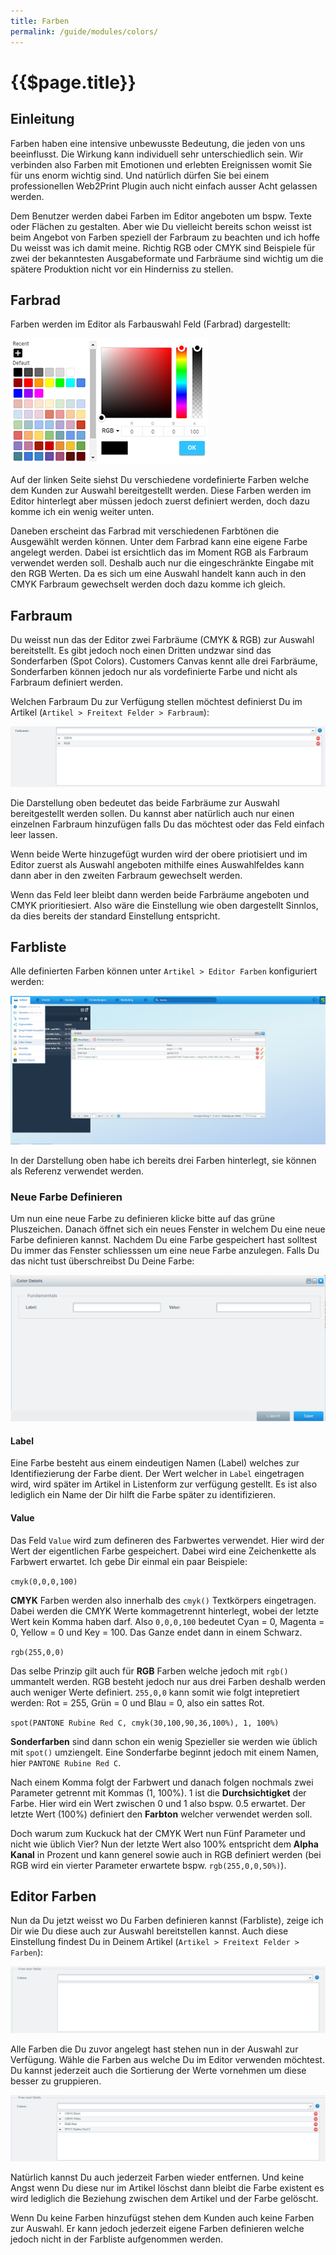 ```yaml
---
title: Farben
permalink: /guide/modules/colors/
---
```


# {{$page.title}}

## Einleitung

Farben haben eine intensive unbewusste Bedeutung, die jeden von uns 
beeinflusst. Die Wirkung kann individuell sehr unterschiedlich sein.
Wir verbinden also Farben mit Emotionen und erlebten Ereignissen womit
Sie für uns enorm wichtig sind. Und natürlich dürfen Sie bei einem 
professionellen Web2Print Plugin auch nicht einfach ausser Acht gelassen
werden.

Dem Benutzer werden dabei Farben im Editor angeboten um bspw. Texte
oder Flächen zu gestalten. Aber wie Du vielleicht bereits schon
weisst ist beim Angebot von Farben speziell der Farbraum zu beachten
und ich hoffe Du weisst was ich damit meine. Richtig RGB oder CMYK 
sind Beispiele für zwei der bekanntesten Ausgabeformate und Farbräume
sind wichtig um die spätere Produktion nicht vor ein Hinderniss zu 
stellen.

## Farbrad

Farben werden im Editor als Farbauswahl Feld (Farbrad) dargestellt:

![Bild: Editor Farbrad](./color_picker.png)

Auf der linken Seite siehst Du verschiedene vordefinierte Farben welche
dem Kunden zur Auswahl bereitgestellt werden. Diese Farben werden im 
Editor hinterlegt aber müssen jedoch zuerst definiert werden, doch dazu
komme ich ein wenig weiter unten.

Daneben erscheint das Farbrad mit verschiedenen Farbtönen die Ausgewählt werden können. Unter dem Farbrad
kann eine eigene Farbe angelegt werden. Dabei ist ersichtlich das im Moment
RGB als Farbraum verwendet werden soll. Deshalb auch nur die eingeschränkte
Eingabe mit den RGB Werten. Da es sich um eine Auswahl handelt kann auch
in den CMYK Farbraum gewechselt werden doch dazu komme ich gleich.

## Farbraum

Du weisst nun das der Editor zwei Farbräume (CMYK & RGB) zur Auswahl
bereitstellt. Es gibt jedoch noch einen Dritten undzwar sind das Sonderfarben
(Spot Colors). Customers Canvas kennt alle drei Farbräume, Sonderfarben
können jedoch nur als vordefinierte Farbe und nicht als Farbraum definiert
werden.

Welchen Farbraum Du zur Verfügung stellen möchtest definierst Du im 
Artikel (`Artikel > Freitext Felder > Farbraum`):

![Vorschau: Artikel > Freitext Felder > Farbraum](./article_color_space.png)

Die Darstellung oben bedeutet das beide Farbräume zur Auswahl bereitgestellt
werden sollen. Du kannst aber natürlich auch nur einen einzelnen Farbraum
hinzufügen falls Du das möchtest oder das Feld einfach leer lassen. 

Wenn beide Werte hinzugefügt wurden wird der obere priotisiert und im Editor
zuerst als Auswahl angeboten mithilfe eines Auswahlfeldes kann dann aber
in den zweiten Farbraum gewechselt werden. 

Wenn das Feld leer bleibt dann werden beide Farbräume angeboten und CMYK 
prioritiesiert. Also wäre die Einstellung wie oben dargestellt Sinnlos,
da dies bereits der standard Einstellung entspricht.

## Farbliste

Alle definierten Farben können unter `Artikel > Editor Farben` konfiguriert
werden:

![Bild: Farben](./backend_colors.png)

In der Darstellung oben habe ich bereits drei Farben hinterlegt, sie 
können als Referenz verwendet werden.

### Neue Farbe Definieren

Um nun eine neue Farbe zu definieren klicke bitte auf das grüne Pluszeichen.
Danach öffnet sich ein neues Fenster in welchem Du eine neue Farbe definieren
kannst. Nachdem Du eine Farbe gespeichert hast solltest Du immer das Fenster
schliesssen um eine neue Farbe anzulegen. Falls Du das nicht tust überschreibst
Du Deine Farbe:

![Bild: Farbe anlegen](./set_color.png)

#### Label

Eine Farbe besteht aus einem eindeutigen Namen (Label) welches zur Identifiezierung
der Farbe dient. Der Wert welcher in `Label` eingetragen wird, wird später
im Artikel in Listenform zur verfügung gestellt. Es ist also lediglich ein
Name der Dir hilft die Farbe später zu identifizieren.

#### Value

Das Feld `Value` wird zum defineren des Farbwertes verwendet. Hier wird
der Wert der eigentlichen Farbe gespeichert. Dabei wird eine Zeichenkette
als Farbwert erwartet. Ich gebe Dir einmal ein paar Beispiele:

`cmyk(0,0,0,100)`

**CMYK** Farben werden also innerhalb des `cmyk()` Textkörpers eingetragen. 
Dabei werden die CMYK Werte kommagetrennt hinterlegt, wobei der letzte
Wert kein Komma haben darf. Also `0,0,0,100` bedeutet Cyan = 0, Magenta = 0,
Yellow = 0 und Key = 100. Das Ganze endet dann in einem Schwarz.

`rgb(255,0,0)`

Das selbe Prinzip gilt auch für **RGB** Farben welche jedoch mit `rgb()` 
ummantelt werden. RGB besteht jedoch nur aus drei Farben deshalb werden
auch weniger Werte definiert. `255,0,0` kann somit wie folgt intepretiert
werden: Rot = 255, Grün = 0 und Blau = 0, also ein sattes Rot.

`spot(PANTONE Rubine Red C, cmyk(30,100,90,36,100%), 1, 100%)`

**Sonderfarben** sind dann schon ein wenig Spezieller sie werden wie üblich
mit `spot()` umziengelt. Eine Sonderfarbe beginnt jedoch mit einem Namen,
hier `PANTONE Rubine Red C`. 

Nach einem Komma folgt der Farbwert und danach folgen nochmals zwei Parameter 
getrennt mit Kommas (1, 100%). 1 ist die **Durchsichtigket** der Farbe. Hier wird 
ein Wert zwischen 0 und 1 also bspw. 0.5 erwartet. Der letzte Wert (100%) 
definiert den **Farbton** welcher verwendet werden soll. 

Doch warum zum Kuckuck hat der CMYK Wert nun Fünf Parameter und nicht 
wie üblich Vier? Nun der letzte Wert also 100% entspricht dem **Alpha Kanal** 
in Prozent und kann generel sowie auch in RGB definiert werden (bei RGB 
wird ein vierter Parameter erwartete bspw. `rgb(255,0,0,50%)`).


## Editor Farben

Nun da Du jetzt weisst wo Du Farben definieren kannst (Farbliste), zeige 
ich Dir wie Du diese auch zur Auswahl bereitstellen kannst. Auch diese 
Einstellung findest Du in Deinem Artikel (`Artikel > Freitext Felder > Farben`):

![Bild: Farbauswahl in Artikel](./article_colors.png)

Alle Farben die Du zuvor angelegt hast stehen nun in der Auswahl zur Verfügung.
Wähle die Farben aus welche Du im Editor verwenden möchtest. Du kannst jederzeit
auch die Sortierung der Werte vornehmen um diese besser zu gruppieren.

![Bild: Farbauswahl in Artikel](./article_colors_setup.png)

Natürlich kannst Du auch jederzeit Farben wieder entfernen. Und keine 
Angst wenn Du diese nur im Artikel löschst dann bleibt die Farbe existent
es wird lediglich die Beziehung zwischen dem Artikel und der Farbe gelöscht.

Wenn Du keine Farben hinzufügst stehen dem Kunden auch keine Farben 
zur Auswahl. Er kann jedoch jederzeit eigene Farben definieren welche 
jedoch nicht in der Farbliste aufgenommen werden.